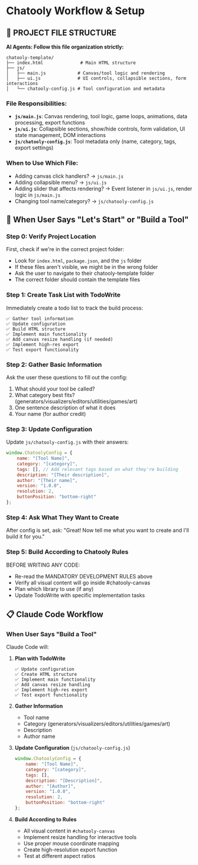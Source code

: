 # Chatooly Workflow & Setup

## 📁 PROJECT FILE STRUCTURE

**AI Agents: Follow this file organization strictly:**

```
chatooly-template/
├── index.html              # Main HTML structure
├── js/
│   ├── main.js            # Canvas/tool logic and rendering
│   ├── ui.js              # UI controls, collapsible sections, form interactions
│   └── chatooly-config.js # Tool configuration and metadata
```

### File Responsibilities:
- **`js/main.js`**: Canvas rendering, tool logic, game loops, animations, data processing, export functions
- **`js/ui.js`**: Collapsible sections, show/hide controls, form validation, UI state management, DOM interactions
- **`js/chatooly-config.js`**: Tool metadata only (name, category, tags, export settings)

### When to Use Which File:
- Adding canvas click handlers? → `js/main.js`
- Adding collapsible menu? → `js/ui.js`
- Adding slider that affects rendering? → Event listener in `js/ui.js`, render logic in `js/main.js`
- Changing tool name/category? → `js/chatooly-config.js`

## 🎯 When User Says "Let's Start" or "Build a Tool"

### Step 0: Verify Project Location
First, check if we're in the correct project folder:
- Look for `index.html`, `package.json`, and the `js` folder
- If these files aren't visible, we might be in the wrong folder
- Ask the user to navigate to their chatooly-template folder
- The correct folder should contain the template files

### Step 1: Create Task List with TodoWrite
Immediately create a todo list to track the build process:
```
✅ Gather tool information
✅ Update configuration
✅ Build HTML structure  
✅ Implement main functionality
✅ Add canvas resize handling (if needed)
✅ Implement high-res export
✅ Test export functionality
```

### Step 2: Gather Basic Information
Ask the user these questions to fill out the config:
1. What should your tool be called?
2. What category best fits? (generators/visualizers/editors/utilities/games/art)
3. One sentence description of what it does
4. Your name (for author credit)

### Step 3: Update Configuration
Update `js/chatooly-config.js` with their answers:
```javascript
window.ChatoolyConfig = {
    name: "[Tool Name]",
    category: "[category]",
    tags: [], // Add relevant tags based on what they're building
    description: "[Their description]",
    author: "[Their name]",
    version: "1.0.0",
    resolution: 2,
    buttonPosition: "bottom-right"
};
```

### Step 4: Ask What They Want to Create
After config is set, ask: "Great! Now tell me what you want to create and I'll build it for you."

### Step 5: Build According to Chatooly Rules
BEFORE WRITING ANY CODE:
- Re-read the MANDATORY DEVELOPMENT RULES above
- Verify all visual content will go inside #chatooly-canvas
- Plan which library to use (if any)
- Update TodoWrite with specific implementation tasks

## 📋 Claude Code Workflow

### When User Says "Build a Tool"

Claude Code will:

1. **Plan with TodoWrite**
   ```
   ✅ Update configuration
   ✅ Create HTML structure
   ✅ Implement main functionality
   ✅ Add canvas resize handling
   ✅ Implement high-res export
   ✅ Test export functionality
   ```

2. **Gather Information**
   - Tool name
   - Category (generators/visualizers/editors/utilities/games/art)
   - Description
   - Author name

3. **Update Configuration** (`js/chatooly-config.js`)
   ```javascript
   window.ChatoolyConfig = {
       name: "[Tool Name]",
       category: "[category]",
       tags: [],
       description: "[Description]",
       author: "[Author]",
       version: "1.0.0",
       resolution: 2,
       buttonPosition: "bottom-right"
   };
   ```

4. **Build According to Rules**
   - All visual content in `#chatooly-canvas`
   - Implement resize handling for interactive tools
   - Use proper mouse coordinate mapping
   - Create high-resolution export function
   - Test at different aspect ratios